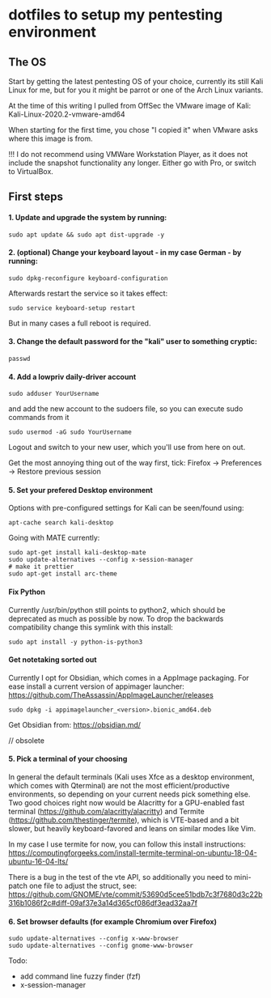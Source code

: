 # dotfiles to setup my pentesting environment

## The OS

Start by getting the latest pentesting OS of your choice, currently its still Kali Linux for me, but for you it might be parrot or one of the Arch Linux variants.

At the time of this writing I pulled from OffSec the VMware image of Kali: Kali-Linux-2020.2-vmware-amd64

When starting for the first time, you chose "I copied it" when VMware asks where this image is from. 

!!! I do not recommend using VMWare Workstation Player, as it does not include the snapshot functionality any longer. Either go with Pro, or switch to VirtualBox.

## First steps

#### 1. Update and upgrade the system by running:
```shell
sudo apt update && sudo apt dist-upgrade -y
```

#### 2. (optional) Change your keyboard layout - in my case German - by running:
```shell
sudo dpkg-reconfigure keyboard-configuration
```

Afterwards restart the service so it takes effect:
```shell
sudo service keyboard-setup restart
```

But in many cases a full reboot is required.

#### 3. Change the default password for the "kali" user to something cryptic:
```shell
passwd
```

#### 4. Add a lowpriv daily-driver account
```shell
sudo adduser YourUsername
```

and add the new account to the sudoers file, so you can execute sudo commands from it
```shell
sudo usermod -aG sudo YourUsername
``` 
Logout and switch to your new user, which you'll use from here on out.

Get the most annoying thing out of the way first, tick: Firefox -> Preferences -> Restore previous session

#### 5. Set your prefered Desktop environment

Options with pre-configured settings for Kali can be seen/found using:
```shell
apt-cache search kali-desktop
```
Going with MATE currently:
```shell
sudo apt-get install kali-desktop-mate
sudo update-alternatives --config x-session-manager
# make it prettier
sudo apt-get install arc-theme
```

#### Fix Python

Currently /usr/bin/python still points to python2, which should be deprecated as much as possible by now. To drop the backwards compatibility change this symlink with this install:
```shell
sudo apt install -y python-is-python3
``` 

#### Get notetaking sorted out

Currently I opt for Obsidian, which comes in a AppImage packaging. For ease install a current version of appimager launcher: https://github.com/TheAssassin/AppImageLauncher/releases

```shell
sudo dpkg -i appimagelauncher_<version>.bionic_amd64.deb
```

Get Obsidian from: https://obsidian.md/



// obsolete

#### 5. Pick a terminal of your choosing

In general the default terminals (Kali uses Xfce as a desktop environment, which comes with Qterminal) are not the most efficient/productive environments, so depending on your current needs pick something else. Two good choices right now would be Alacritty for a GPU-enabled fast terminal (https://github.com/alacritty/alacritty) and Termite (https://github.com/thestinger/termite), which is VTE-based and a bit slower, but heavily keyboard-favored and leans on similar modes like Vim.

In my case I use termite for now, you can follow this install instructions: https://computingforgeeks.com/install-termite-terminal-on-ubuntu-18-04-ubuntu-16-04-lts/

There is a bug in the test of the vte API, so additionally you need to mini-patch one file to adjust the struct, see: https://github.com/GNOME/vte/commit/53690d5cee51bdb7c3f7680d3c22b316b1086f2c#diff-09af37e3a14d365cf086df3ead32aa7f

#### 6. Set browser defaults (for example Chromium over Firefox)
```shell
sudo update-alternatives --config x-www-browser
sudo update-alternatives --config gnome-www-browser
```





Todo:
- add command line fuzzy finder (fzf)
- x-session-manager
